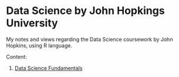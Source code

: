 # Data Science by John Hopkings University

My notes and views regarding the Data Science coursework by John Hopkins, using R language.

Content:
1. [Data Science Fundamentals](https://github.com/cauabernardino/Data-Science-By-John-Hopkins/blob/master/01%20-%20Data%20Scientist%20Tools/Lesson%2001.md)
<!--stackedit_data:
eyJoaXN0b3J5IjpbLTExNjI1NDcwNjVdfQ==
-->